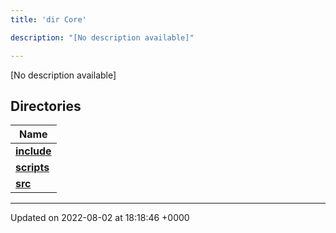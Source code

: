 ```yaml
---
title: 'dir Core'

description: "[No description available]"

---
```







[No description available]

## Directories

| Name           |
| -------------- |
| **[include](/documentation/code/darkbit_development/files/dir_4cd4c13d01dc4f9c94211f072e8c6dd9/#dir-include)**  |
| **[scripts](/documentation/code/darkbit_development/files/dir_5a9368dd7ffdf691a264d6aaa70592eb/#dir-scripts)**  |
| **[src](/documentation/code/darkbit_development/files/dir_6635075fd29d94b1e79ef2060fed20a6/#dir-src)**  |






-------------------------------

Updated on 2022-08-02 at 18:18:46 +0000

